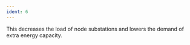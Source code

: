 ```yaml
---
ident: 6
---
```

This decreases the load of node substations and lowers the demand of extra energy capacity.